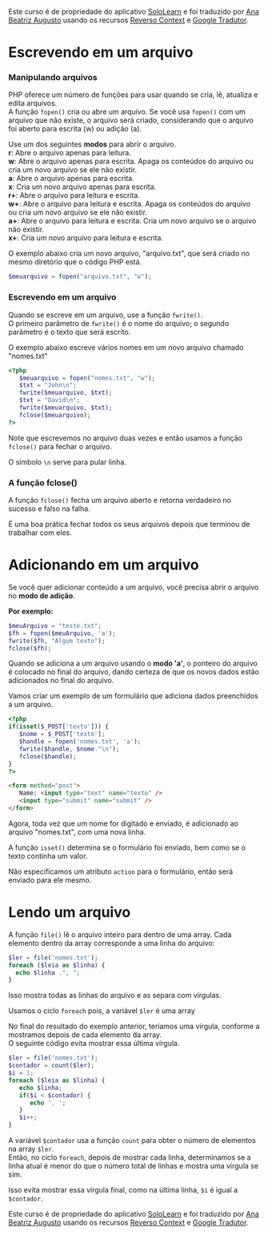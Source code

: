 Este curso é de propriedade do aplicativo [SoloLearn](https://www.google.com/url?q=https://play.google.com/store/apps/details?id%3Dcom.sololearn&sa=D&ust=1576783845736000&usg=AFQjCNGtodbaSu06Z4kEDTksKn0tg7eK-w) e foi traduzido por [Ana Beatriz Augusto](https://www.linkedin.com/in/anabeatrizz/) usando os recursos [Reverso Context](https://context.reverso.net/translation/) e [Google Tradutor](https://translate.google.com.br/?hl=pt-BR).

# Escrevendo em um arquivo
### Manipulando arquivos
PHP oferece um número de funções para usar quando se cria, lê, atualiza e edita arquivos.<br>A função `fopen()` cria ou abre um arquivo. Se você usa `fopen()` com um arquivo que não existe, o arquivo será criado, considerando que o arquivo foi aberto para escrita (w) ou adição (a).

Use um dos seguintes __modos__ para abrir o arquivo.<br>__r__: Abre o arquivo apenas para leitura.<br>__w__: Abre o arquivo apenas para escrita. Apaga os conteúdos do arquivo ou cria um novo arquivo se ele não existir.<br>__a__: Abre o arquivo apenas para escrita.<br>__x__: Cria um novo arquivo apenas para escrita.<br>__r+__: Abre o arquivo para leitura e escrita.<br>__w+__: Abre o arquivo para leitura e escrita. Apaga os conteúdos do arquivo ou cria um novo arquivo se ele não existir.<br>__a+__: Abre o arquivo para leitura e escrita. Cria um novo arquivo se o arquivo não existir.<br>__x+__: Cria um novo arquivo para leitura e escrita.

O exemplo abaixo cria um novo arquivo, "arquivo.txt", que será criado no mesmo diretório que o código PHP está.
```php
$meuarquivo = fopen("arquivo.txt", "w");
```
### Escrevendo em um arquivo
Quando se escreve em um arquivo, use a função `fwrite()`.<br>O primeiro parâmetro de `fwrite()` é o nome do arquivo; o segundo parâmetro é o texto que será escrito.

O exemplo abaixo escreve vários nomes em um novo arquivo chamado "nomes.txt"
```php
<?php
   $meuarquivo = fopen("nomes.txt", "w");
   $txt = "John\n";
   fwrite($meuarquivo, $txt);
   $txt = "David\n";
   fwrite($meuarquivo, $txt);
   fclose($meuarquivo);
?>
```
Note que escrevemos no arquivo duas vezes e então usamos a função `fclose()` para fechar o arquivo.

O simbolo `\n` serve para pular linha.
### A função fclose()
A função `fclose()` fecha um arquivo aberto e retorna verdadeiro no sucesso e falso na falha.

É uma boa prática fechar todos os seus arquivos depois que terminou de trabalhar com eles. 
# Adicionando em um arquivo
Se você quer adicionar conteúdo a um arquivo, você precisa abrir o arquivo no __modo de adição__.

__Por exemplo:__
```php
$meuArquivo = "teste.txt";
$fh = fopen($meuArquivo, 'a');
fwrite($fh, "Algum texto");
fclose($fh);
```
Quando se adiciona a um arquivo usando o __modo 'a'__, o ponteiro do arquivo é colocado no final do arquivo, dando certeza de que os novos dados estão adicionados no final do arquivo.

Vamos criar um exemplo de um formulário que adiciona dados preenchidos a um arquivo.
```php
<?php
if(isset($_POST['texto'])) {
   $nome = $_POST['texto'];
   $handle = fopen('nomes.txt', 'a');
   fwrite($handle, $nome."\n");
   fclose($handle); 
}
?>
```
```html
<form method="post">
   Name: <input type="text" name="texto" />
   <input type="submit" name="submit" />
</form>
```
Agora, toda vez que um nome for digitado e enviado, é adicionado ao arquivo "nomes.txt", com uma nova linha.

A função `isset()` determina se o formulário foi enviado, bem como se o texto continha um valor.

Não especificamos um atributo `action` para o formulário, então será enviado para ele mesmo.
# Lendo um arquivo
A função `file()` lê o arquivo inteiro para dentro de uma array. Cada elemento dentro da array corresponde a uma linha do arquivo:
```php
$ler = file('nomes.txt');
foreach ($leia as $linha) {
  echo $linha .", ";
}
```
Isso mostra todas as linhas do arquivo e as separa com vírgulas.

Usamos o ciclo `foreach` pois, a variável `$ler` é uma array

No final do resultado do exemplo anterior, teríamos uma vírgula, conforme a mostramos depois de cada elemento da array.<br>O seguinte código evita mostrar essa última vírgula.
```php
$ler = file('nomes.txt');
$contador = count($ler);
$i = 1;
foreach ($leia as $linha) {
   echo $linha;
   if($i < $contador) {
      echo ', ';
   }
   $i++;
}
```
A variável `$contador` usa a função `count` para obter o número de elementos na array `$ler`.<br>Então, no ciclo `foreach`, depois de mostrar cada linha, determinamos se a linha atual é menor do que o número total de linhas e mostra uma vírgula se sim.

Isso evita mostrar essa vírgula final, como na última linha, `$i` é igual a `$contador`.

Este curso é de propriedade do aplicativo [SoloLearn](https://www.google.com/url?q=https://play.google.com/store/apps/details?id%3Dcom.sololearn&sa=D&ust=1576783845736000&usg=AFQjCNGtodbaSu06Z4kEDTksKn0tg7eK-w) e foi traduzido por [Ana Beatriz Augusto](https://www.linkedin.com/in/anabeatrizz/) usando os recursos [Reverso Context](https://context.reverso.net/translation/) e [Google Tradutor](https://translate.google.com.br/?hl=pt-BR).

